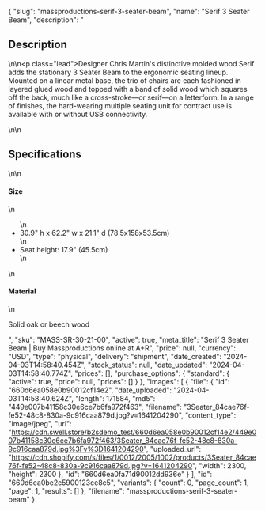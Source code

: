 {
  "slug": "massproductions-serif-3-seater-beam",
  "name": "Serif 3 Seater Beam",
  "description": "<h2>Description</h2>\n<!-- split -->\n<p class=\"lead\">Designer Chris Martin's distinctive molded wood Serif adds the stationary 3 Seater Beam to the ergonomic seating lineup. Mounted on a linear metal base, the trio of chairs are each fashioned in layered glued wood and topped with a band of solid wood which squares off the back, much like a cross-stroke—or serif—on a letterform. In a range of finishes, the hard-wearing multiple seating unit for contract use is available with or without USB connectivity.</p>\n<!-- split -->\n<h2>Specifications</h2>\n<!-- split -->\n<h4>Size</h4>\n<ul>\n<li>30.9\" h x 62.2\" w x 21.1\" d (78.5x158x53.5cm)</li>\n<li>Seat height: 17.9\" (45.5cm)</li>\n</ul>\n<h4>Material</h4>\n<p>Solid oak or beech wood<br></p>",
  "sku": "MASS-SR-30-21-00",
  "active": true,
  "meta_title": "Serif 3 Seater Beam | Buy Massproductions online at A+R",
  "price": null,
  "currency": "USD",
  "type": "physical",
  "delivery": "shipment",
  "date_created": "2024-04-03T14:58:40.454Z",
  "stock_status": null,
  "date_updated": "2024-04-03T14:58:40.774Z",
  "prices": [],
  "purchase_options": {
    "standard": {
      "active": true,
      "price": null,
      "prices": []
    }
  },
  "images": [
    {
      "file": {
        "id": "660d6ea058e0b90012cf14e2",
        "date_uploaded": "2024-04-03T14:58:40.624Z",
        "length": 171584,
        "md5": "449e007b41158c30e6ce7b6fa972f463",
        "filename": "3Seater_84cae76f-fe52-48c8-830a-9c916caa879d.jpg?v=1641204290",
        "content_type": "image/jpeg",
        "url": "https://cdn.swell.store/b2sdemo_test/660d6ea058e0b90012cf14e2/449e007b41158c30e6ce7b6fa972f463/3Seater_84cae76f-fe52-48c8-830a-9c916caa879d.jpg%3Fv%3D1641204290",
        "uploaded_url": "https://cdn.shopify.com/s/files/1/0012/2005/1002/products/3Seater_84cae76f-fe52-48c8-830a-9c916caa879d.jpg?v=1641204290",
        "width": 2300,
        "height": 2300
      },
      "id": "660d6ea0fa71d90012dd936e"
    }
  ],
  "id": "660d6ea0be2c5900123ce8c5",
  "variants": {
    "count": 0,
    "page_count": 1,
    "page": 1,
    "results": []
  },
  "filename": "massproductions-serif-3-seater-beam"
}